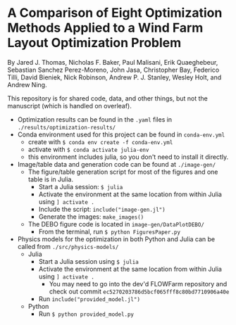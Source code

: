 # A Comparison of Eight Optimization Methods Applied to a Wind Farm Layout Optimization Problem
By Jared J. Thomas, Nicholas F. Baker, Paul Malisani, Erik Quaeghebeur, Sebastian Sanchez Perez-Moreno, John Jasa, Christopher Bay, Federico Tilli, David Bieniek, Nick Robinson, Andrew P. J. Stanley, Wesley Holt, and Andrew Ning.

This repository is for shared code, data, and other things, but not the manuscript (which is handled on overleaf).

- Optimization results can be found in the `.yaml` files in `./results/optimization-results/`
- Conda environment used for this project can be found in `conda-env.yml`
    - create with `$ conda env create -f conda-env.yml`
    - activate with `$ conda activate julia-env`
    - this environment includes julia, so you don't need to install it directly. 
- Image/table data and generation code can be found at `./image-gen/`
    - The figure/table generation script for most of the figures and one table is in Julia. 
        - Start a Julia session: `$ julia`
        - Activate the environment at the same location from within Julia using `] activate .`
        - Include the script: `include("image-gen.jl")`
        - Generate the images: `make_images()`
    - The DEBO figure code is located in `image-gen/DataPlotDEBO/`
        - From the terminal, run `$ python FiguresPaper.py`
- Physics models for the optimization in both Python and Julia can be called from `./src/physics-models/`
    - Julia
        - Start a Julia session using `$ julia`
        - Activate the environment at the same location from within Julia using `] activate .`
            - You may need to go into the dev'd FLOWFarm repository and check out commit `ec5270203786d5bcf065fff8c80bd7710906a40e`
        - Run `include("provided_model.jl")`
    - Python
        - Run `$ python provided_model.py`
